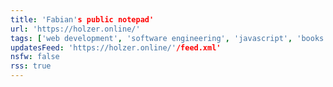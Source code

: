 ```yaml
---
title: 'Fabian's public notepad'
url: 'https://holzer.online/'
tags: ['web development', 'software engineering', 'javascript', 'books']
updatesFeed: 'https://holzer.online/'/feed.xml'
nsfw: false
rss: true
---
```

